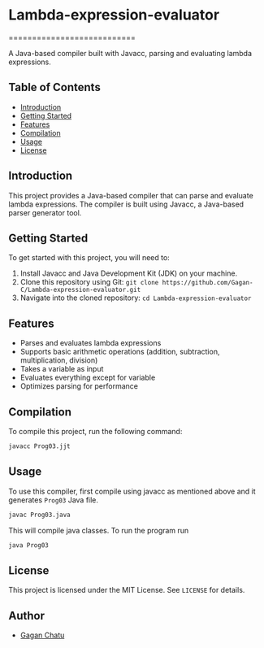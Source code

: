 # Lambda-expression-evaluator
===========================

A Java-based compiler built with Javacc, parsing and evaluating lambda expressions.

**Table of Contents**
-----------------

* [Introduction](#introduction)
* [Getting Started](#getting-started)
* [Features](#features)
* [Compilation](#compilation)
* [Usage](#usage)
* [License](#license)

**Introduction**
---------------

This project provides a Java-based compiler that can parse and evaluate lambda expressions. The compiler is built
using Javacc, a Java-based parser generator tool. 

**Getting Started**
------------------

To get started with this project, you will need to:

1. Install Javacc and Java Development Kit (JDK) on your machine.
2. Clone this repository using Git: `git clone https://github.com/Gagan-C/Lambda-expression-evaluator.git`
3. Navigate into the cloned repository: `cd Lambda-expression-evaluator`

**Features**
------------

* Parses and evaluates lambda expressions
* Supports basic arithmetic operations (addition, subtraction, multiplication, division)
* Takes a variable as input
* Evaluates everything except for variable
* Optimizes parsing for performance

**Compilation**
--------------

To compile this project, run the following command:
```bash
javacc Prog03.jjt
```

**Usage**
---------

To use this compiler, first compile using javacc as mentioned above and it generates `Prog03` Java file. 

```bash
javac Prog03.java
```
This will compile java classes. To run the program run


```bash
java Prog03
```

**License**
---------

This project is licensed under the MIT License. See `LICENSE` for details.



**Author**
----------

* [Gagan Chatu](mailto:gagan.chatu@gmail.com)